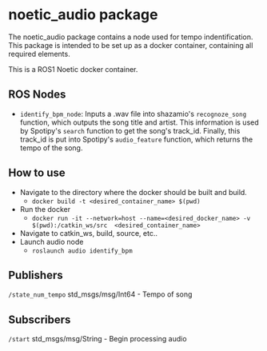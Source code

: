 # noetic_audio package
The noetic_audio package contains a node used for tempo indentification. 
This package is intended to be set up as a docker container, containing all 
required elements. 

This is a ROS1 Noetic docker container. 

## ROS Nodes
* `identify_bpm_node`: Inputs a .wav file into shazamio's `recognoze_song` function, which outputs the song title and artist. This information is used by Spotipy's `search`
function to get the song's track_id. Finally, this track_id is put into Spotipy's `audio_feature` function, which returns the tempo of the song.

## How to use
* Navigate to the directory where the docker should be built and build.
  * `docker build -t <desired_container_name> $(pwd) `
* Run the docker
  * `docker run -it --network=host --name=<desired_docker_name> -v $(pwd):/catkin_ws/src  <desired_container_name>`
* Navigate to catkin_ws, build, source, etc..
* Launch audio node
  * `roslaunch audio identify_bpm`

## Publishers
`/state_num_tempo` std_msgs/msg/Int64 - Tempo of song

## Subscribers
`/start` std_msgs/msg/String - Begin processing audio

